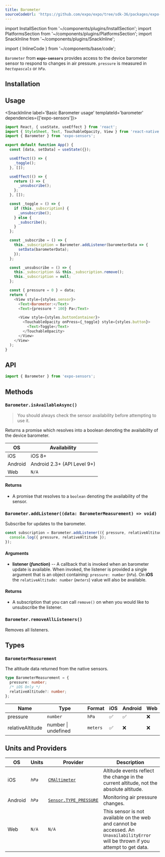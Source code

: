 ```yaml
---
title: Barometer
sourceCodeUrl: 'https://github.com/expo/expo/tree/sdk-36/packages/expo-sensors'
---
```


import InstallSection from '~/components/plugins/InstallSection';
import PlatformsSection from '~/components/plugins/PlatformsSection';
import SnackInline from '~/components/plugins/SnackInline';

import { InlineCode } from '~/components/base/code';

`Barometer` from **`expo-sensors`** provides access to the device barometer sensor to respond to changes in air pressure. `pressure` is measured in _`hectopascals`_ or _`hPa`_.

<PlatformsSection android emulator ios />

## Installation

<InstallSection packageName="expo-sensors" />

## Usage

<SnackInline label='Basic Barometer usage' templateId='barometer' dependencies={['expo-sensors']}>

```js
import React, { useState, useEffect } from 'react';
import { StyleSheet, Text, TouchableOpacity, View } from 'react-native';
import { Barometer } from 'expo-sensors';

export default function App() {
  const [data, setData] = useState({});

  useEffect(() => {
    _toggle();
  }, []);

  useEffect(() => {
    return () => {
      _unsubscribe();
    };
  }, []);

  const _toggle = () => {
    if (this._subscription) {
      _unsubscribe();
    } else {
      _subscribe();
    }
  };

  const _subscribe = () => {
    this._subscription = Barometer.addListener(barometerData => {
      setData(barometerData);
    });
  };

  const _unsubscribe = () => {
    this._subscription && this._subscription.remove();
    this._subscription = null;
  };

  const { pressure = 0 } = data;
  return (
    <View style={styles.sensor}>
      <Text>Barometer:</Text>
      <Text>{pressure * 100} Pa</Text>

      <View style={styles.buttonContainer}>
        <TouchableOpacity onPress={_toggle} style={styles.button}>
          <Text>Toggle</Text>
        </TouchableOpacity>
      </View>
    </View>
  );
}
```

</SnackInline>

## API

```js
import { Barometer } from 'expo-sensors';
```





## Methods

### `Barometer.isAvailableAsync()`

> You should always check the sensor availability before attempting to use it.

Returns a promise which resolves into a boolean denoting the availability of the device barometer.

| OS      | Availability                |
| ------- | --------------------------- |
| iOS     | iOS 8+                      |
| Android | Android 2.3+ (API Level 9+) |
| Web     | `N/A`                       |

#### Returns

- A promise that resolves to a `boolean` denoting the availability of the sensor.

### `Barometer.addListener((data: BarometerMeasurement) => void)`

Subscribe for updates to the barometer.

```js
const subscription = Barometer.addListener(({ pressure, relativeAltitude }) => {
  console.log({ pressure, relativeAltitude });
});
```

#### Arguments

- **listener (_function_)** -- A callback that is invoked when an barometer update is available. When invoked, the listener is provided a single argument that is an object containing: `pressure: number` (_`hPa`_). On **iOS** the `relativeAltitude: number` (_`meters`_) value will also be available.

#### Returns

- A subscription that you can call `remove()` on when you would like to unsubscribe the listener.

### `Barometer.removeAllListeners()`

Removes all listeners.

## Types

### `BarometerMeasurement`

The altitude data returned from the native sensors.

```typescript
type BarometerMeasurement = {
  pressure: number;
  /* iOS Only */
  relativeAltitude?: number;
};
```

| Name             | Type                                         | Format   | iOS | Android | Web |
| ---------------- | -------------------------------------------- | -------- | --- | ------- | --- |
| pressure         | `number`                                     | `hPa`    | ✅  | ✅      | ❌  |
| relativeAltitude | <InlineCode>number \| undefined</InlineCode> | `meters` | ✅  | ❌      | ❌  |

## Units and Providers

| OS      | Units   | Provider                                                                                                | Description                                                                                                                         |
| ------- | ------- | ------------------------------------------------------------------------------------------------------- | ----------------------------------------------------------------------------------------------------------------------------------- |
| iOS     | _`hPa`_ | [`CMAltimeter`](https://developer.apple.com/documentation/coremotion/cmaltimeter)                       | Altitude events reflect the change in the current altitude, not the absolute altitude.                                              |
| Android | _`hPa`_ | [`Sensor.TYPE_PRESSURE`](https://developer.android.com/reference/android/hardware/Sensor#TYPE_PRESSURE) | Monitoring air pressure changes.                                                                                                    |
| Web     | `N/A`   | `N/A`                                                                                                   | This sensor is not available on the web and cannot be accessed. An `UnavailabilityError` will be thrown if you attempt to get data. |
